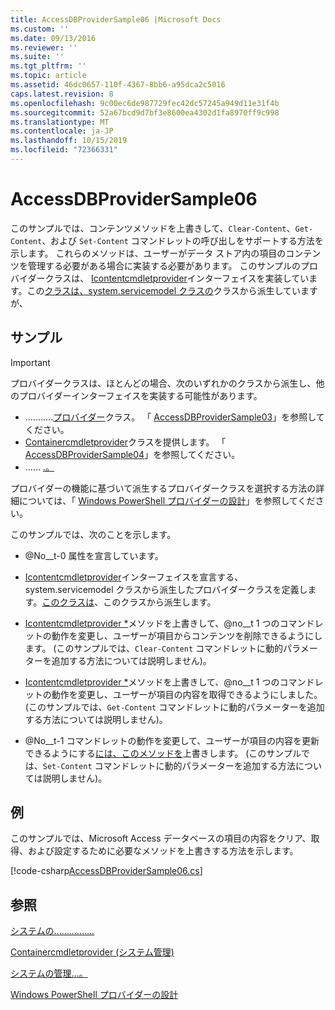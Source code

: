 ```yaml
---
title: AccessDBProviderSample06 |Microsoft Docs
ms.custom: ''
ms.date: 09/13/2016
ms.reviewer: ''
ms.suite: ''
ms.tgt_pltfrm: ''
ms.topic: article
ms.assetid: 46dc0657-110f-4367-8bb6-a95dca2c5016
caps.latest.revision: 8
ms.openlocfilehash: 9c00ec6de987729fec42dc57245a949d11e31f4b
ms.sourcegitcommit: 52a67bcd9d7bf3e8600ea4302d1fa8970ff9c998
ms.translationtype: MT
ms.contentlocale: ja-JP
ms.lasthandoff: 10/15/2019
ms.locfileid: "72366331"
---
```

# <a name="accessdbprovidersample06"></a>AccessDBProviderSample06

このサンプルでは、コンテンツメソッドを上書きして、`Clear-Content`、`Get-Content`、および `Set-Content` コマンドレットの呼び出しをサポートする方法を示します。 これらのメソッドは、ユーザーがデータ ストア内の項目のコンテンツを管理する必要がある場合に実装する必要があります。 このサンプルのプロバイダークラスは、 [Icontentcmdletprovider](/dotnet/api/System.Management.Automation.Provider.IContentCmdletProvider)インターフェイスを実装しています。この[クラスは、system.servicemodel クラスの](/dotnet/api/System.Management.Automation.Provider.NavigationCmdletProvider)クラスから派生していますが、

## <a name="demonstrates"></a>サンプル

> [!IMPORTANT]
> プロバイダークラスは、ほとんどの場合、次のいずれかのクラスから派生し、他のプロバイダーインターフェイスを実装する可能性があります。
>
> -   ...........[プロバイダー](/dotnet/api/System.Management.Automation.Provider.ItemCmdletProvider)クラス。 「 [AccessDBProviderSample03](./accessdbprovidersample03.md)」を参照してください。
> -   [Containercmdletprovider](/dotnet/api/System.Management.Automation.Provider.ContainerCmdletProvider)クラスを提供します。 「 [AccessDBProviderSample04](./accessdbprovidersample04.md)」を参照してください。
> -   ...... [.。](/dotnet/api/System.Management.Automation.Provider.NavigationCmdletProvider)
>
> プロバイダーの機能に基づいて派生するプロバイダークラスを選択する方法の詳細については、「 [Windows PowerShell プロバイダーの設計](./provider-types.md)」を参照してください。

このサンプルでは、次のことを示します。

- @No__t-0 属性を宣言しています。

- [Icontentcmdletprovider](/dotnet/api/System.Management.Automation.Provider.IContentCmdletProvider)インターフェイスを宣言する、system.servicemodel クラスから派生したプロバイダークラスを定義します。[このクラスは](/dotnet/api/System.Management.Automation.Provider.NavigationCmdletProvider)、このクラスから派生します。

- [Icontentcmdletprovider *](/dotnet/api/System.Management.Automation.Provider.IContentCmdletProvider.ClearContent)メソッドを上書きして、@no__t 1 つのコマンドレットの動作を変更し、ユーザーが項目からコンテンツを削除できるようにします。 (このサンプルでは、`Clear-Content` コマンドレットに動的パラメーターを追加する方法については説明しません)。

- [Icontentcmdletprovider *](/dotnet/api/System.Management.Automation.Provider.IContentCmdletProvider.GetContentReader)メソッドを上書きして、@no__t 1 つのコマンドレットの動作を変更し、ユーザーが項目の内容を取得できるようにしました。 (このサンプルでは、`Get-Content` コマンドレットに動的パラメーターを追加する方法については説明しません)。

- @No__t-1 コマンドレットの動作を変更して、ユーザーが項目の内容を更新できるようにする[には、このメソッドを](/dotnet/api/Microsoft.PowerShell.Commands.FileSystemProvider.GetContentWriter)上書きします。 (このサンプルでは、`Set-Content` コマンドレットに動的パラメーターを追加する方法については説明しません)。

## <a name="example"></a>例

このサンプルでは、Microsoft Access データベースの項目の内容をクリア、取得、および設定するために必要なメソッドを上書きする方法を示します。

[!code-csharp[AccessDBProviderSample06.cs](../../../../powershell-sdk-samples/SDK-2.0/csharp/AccessDBProviderSample06/AccessDBProviderSample06.cs#L11-L2399 "AccessDBProviderSample06.cs")]

## <a name="see-also"></a>参照

[システムの................](/dotnet/api/System.Management.Automation.Provider.ItemCmdletProvider)

[Containercmdletprovider (システム管理)](/dotnet/api/System.Management.Automation.Provider.ContainerCmdletProvider)

[システムの管理...。](/dotnet/api/System.Management.Automation.Provider.NavigationCmdletProvider)

[Windows PowerShell プロバイダーの設計](./provider-types.md)
